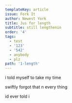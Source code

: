 ```yaml
---
templateKey: article
issue: Fork It
author: Newest York
title: Jus for length
subtitle: still lengthenin
order: '4'
tags:
  - test
  - '123'
  - '542'
  - anybody
  - plz
path: '1-length'
---
```

i told myself to take my time

swiftly forgot that n every thing

id ever told i
